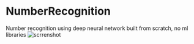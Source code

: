 # NumberRecognition
Number recognition using deep neural network built from scratch, no ml libraries
![scrrenshot](img/res.gif)
